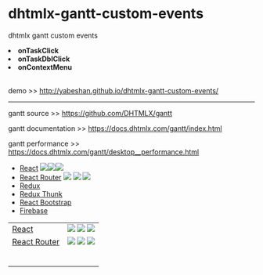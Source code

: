 # dhtmlx-gantt-custom-events
dhtmlx gantt custom events<b>
<li>onTaskClick</li>
<li>onTaskDblClick</li>
<li>onContextMenu</li></b><br/>


demo >> http://yabeshan.github.io/dhtmlx-gantt-custom-events/

________________________________

gantt source >> https://github.com/DHTMLX/gantt

gantt documentation >> https://docs.dhtmlx.com/gantt/index.html

gantt performance >> https://docs.dhtmlx.com/gantt/desktop__performance.html



* [React](https://github.com/facebook/react/)
<a href="https://www.npmjs.com/package/react"><img src="https://img.shields.io/npm/l/react.svg?style=flat-square"></a><a href="https://www.npmjs.com/package/react"><img src="https://img.shields.io/npm/v/react.svg?style=flat-square"></a><a href="https://www.npmjs.com/package/react"><img src="https://img.shields.io/npm/dm/react.svg?style=flat-square"></a>
* [React Router](https://github.com/ReactTraining/react-router)
  <a href="https://www.npmjs.com/package/react-router"><img src="https://img.shields.io/npm/l/react-router.svg?style=flat-square"></a>
  <a href="https://www.npmjs.com/package/react-router"><img src="https://img.shields.io/npm/v/react-router.svg?style=flat-square"></a>
  <a href="https://www.npmjs.com/package/react-router"><img src="https://img.shields.io/npm/dm/react-router.svg?style=flat-square"></a>
* [Redux](https://github.com/reduxjs/redux)
* [Redux Thunk](https://github.com/reduxjs/redux-thunk)
* [React Bootstrap](https://github.com/react-bootstrap/react-bootstrap)
* [Firebase](https://firebase.google.com/)

|  |  |
|---|---|
| [React](https://github.com/facebook/react/) | <a href="https://www.npmjs.com/package/react"><img src="https://img.shields.io/npm/l/react.svg?style=flat-square"></a> <a href="https://www.npmjs.com/package/react"><img src="https://img.shields.io/npm/v/react.svg?style=flat-square"></a> <a href="https://www.npmjs.com/package/react"><img src="https://img.shields.io/npm/dm/react.svg?style=flat-square"></a> |
| [React Router](https://github.com/ReactTraining/react-router) | <a href="https://www.npmjs.com/package/react-router"><img src="https://img.shields.io/npm/l/react-router.svg?style=flat-square"></a> <a href="https://www.npmjs.com/package/react-router"><img src="https://img.shields.io/npm/v/react-router.svg?style=flat-square"></a> <a href="https://www.npmjs.com/package/react-router"><img src="https://img.shields.io/npm/dm/react-router.svg?style=flat-square"></a> |
|  |  |
|  |  |
|  |  |
|  |  |
|  |  |
|  |  |
